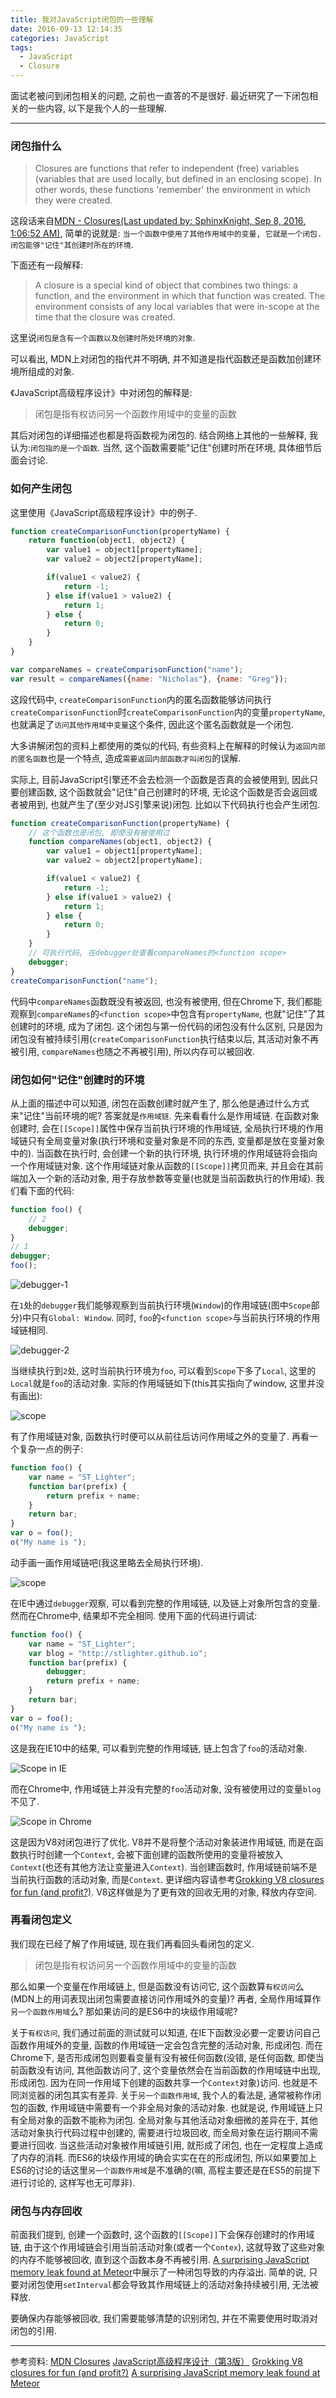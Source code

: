 ```yaml
---
title: 我对JavaScript闭包的一些理解
date: 2016-09-13 12:14:35
categories: JavaScript
tags:
  - JavaScript
  - Closure
---
```


面试老被问到闭包相关的问题, 之前也一直答的不是很好. 最近研究了一下闭包相关的一些内容, 以下是我个人的一些理解.

---

### 闭包指什么

> Closures are functions that refer to independent (free) variables (variables that are used locally, but defined in an enclosing scope). In other words, these functions 'remember' the environment in which they were created.

这段话来自[MDN - Closures(Last updated by: SphinxKnight, Sep 8, 2016, 1:06:52 AM)](https://developer.mozilla.org/en-US/docs/Web/JavaScript/Closures), 简单的说就是: `当一个函数中使用了其他作用域中的变量, 它就是一个闭包. 闭包能够"记住"其创建时所在的环境`.

下面还有一段解释:

> A closure is a special kind of object that combines two things: a function, and the environment in which that function was created. The environment consists of any local variables that were in-scope at the time that the closure was created.

这里说`闭包是含有一个函数以及创建时所处环境的对象`.

可以看出, MDN上对闭包的指代并不明确, 并不知道是指代函数还是函数加创建环境所组成的对象.

《JavaScript高级程序设计》中对闭包的解释是:

> 闭包是指有权访问另一个函数作用域中的变量的函数

其后对闭包的详细描述也都是将函数视为闭包的.
结合网络上其他的一些解释, 我认为:`闭包指的是一个函数`.
当然, 这个函数需要能"记住"创建时所在环境, 具体细节后面会讨论.
<!-- more -->

### 如何产生闭包

这里使用《JavaScript高级程序设计》中的例子.

```JavaScript
function createComparisonFunction(propertyName) {
    return function(object1, object2) {
        var value1 = object1[propertyName];
        var value2 = object2[propertyName];

        if(value1 < value2) {
            return -1;
        } else if(value1 > value2) {
            return 1;
        } else {
            return 0;
        }
    }
}

var compareNames = createComparisonFunction("name");
var result = compareNames({name: "Nicholas"}, {name: "Greg"});
```

这段代码中, `createComparisonFunction`内的匿名函数能够访问执行`createComparisonFunction`时`createComparisonFunction`内的变量`propertyName`, 也就满足了`访问其他作用域中变量`这个条件, 因此这个匿名函数就是一个闭包.

大多讲解闭包的资料上都使用的类似的代码, 有些资料上在解释的时候认为`返回内部的匿名函数`也是一个特点, 造成`需要返回内部函数才叫闭包`的误解.

实际上, 目前JavaScript引擎还不会去检测一个函数是否真的会被使用到, 因此只要创建函数, 这个函数就会"记住"自己创建时的环境, 无论这个函数是否会返回或者被用到, 也就产生了(至少对JS引擎来说)闭包. 比如以下代码执行也会产生闭包.

```JavaScript
function createComparisonFunction(propertyName) {
    // 这个函数也是闭包, 即使没有被使用过
    function compareNames(object1, object2) {
        var value1 = object1[propertyName];
        var value2 = object2[propertyName];

        if(value1 < value2) {
            return -1;
        } else if(value1 > value2) {
            return 1;
        } else {
            return 0;
        }
    }
    // 可执行代码, 在debugger处查看compareNames的<function scope>
    debugger;
}
createComparisonFunction("name");
```

代码中`compareNames`函数既没有被返回, 也没有被使用, 但在Chrome下, 我们都能观察到`compareNames`的`<function scope>`中包含有`propertyName`, 也就"记住"了其创建时的环境, 成为了闭包. 这个闭包与第一份代码的闭包没有什么区别, 只是因为闭包没有被持续引用(`createComparisonFunction`执行结束以后, 其活动对象不再被引用, `compareNames`也随之不再被引用), 所以内存可以被回收.

### 闭包如何"记住"创建时的环境

从上面的描述中可以知道, 闭包在函数创建时就产生了, 那么他是通过什么方式来"记住"当前环境的呢? 答案就是`作用域链`.
先来看看什么是作用域链.
在函数对象创建时, 会在`[[Scope]]`属性中保存当前执行环境的作用域链, 全局执行环境的作用域链只有全局变量对象(执行环境和变量对象是不同的东西, 变量都是放在变量对象中的).
当函数在执行时, 会创建一个新的执行环境, 执行环境的作用域链将会指向一个作用域链对象. 这个作用域链对象从函数的`[[Scope]]`拷贝而来, 并且会在其前端加入一个新的活动对象, 用于存放参数等变量(也就是当前函数执行的作用域).
我们看下面的代码:

```JavaScript
function foo() {
    // 2
    debugger;
}
// 1
debugger;
foo();
```

![debugger-1](/uploads/scope1.png)

在`1`处的`debugger`我们能够观察到当前执行环境(`Window`)的作用域链(图中`Scope`部分)中只有`Global: Window`. 同时, `foo`的`<function scope>`与当前执行环境的作用域链相同.

![debugger-2](/uploads/scope2.png)

当继续执行到`2`处, 这时当前执行环境为`foo`, 可以看到`Scope`下多了`Local`, 这里的`Local`就是`foo`的活动对象. 实际的作用域链如下(this其实指向了window, 这里并没有画出):

![scope](/uploads/scopelink1.png)

有了作用域链对象, 函数执行时便可以从前往后访问作用域之外的变量了.
再看一个复杂一点的例子:

```JavaScript
function foo() {
    var name = "ST_Lighter";
    function bar(prefix) {
        return prefix + name;
    }
    return bar;
}
var o = foo();
o("My name is ");
```

动手画一画作用域链吧(我这里略去全局执行环境).

![scope](/uploads/scopelink2.png)

在IE中通过`debugger`观察, 可以看到完整的作用域链, 以及链上对象所包含的变量. 然而在Chrome中, 结果却不完全相同.
使用下面的代码进行调试:

```JavaScript
function foo() {
    var name = "ST_Lighter";
    var blog = "http://stlighter.github.io";
    function bar(prefix) {
        debugger;
        return prefix + name;
    }
    return bar;
}
var o = foo();
o("My name is ");
```

这是我在IE10中的结果, 可以看到完整的作用域链, 链上包含了`foo`的活动对象.

![Scope in IE](/uploads/IEScope.png)

而在Chrome中, 作用域链上并没有完整的`foo`活动对象, 没有被使用过的变量`blog`不见了.

![Scope in Chrome](/uploads/ChromeScope.png)

这是因为V8对闭包进行了优化. V8并不是将整个活动对象装进作用域链, 而是在函数执行时创建一个`Context`, 会被下面创建的函数所使用的变量将被放入`Context`(也还有其他方法让变量进入`Context`). 当创建函数时, 作用域链前端不是当前执行函数的活动对象, 而是`Context`. 更详细内容请参考[Grokking V8 closures for fun (and profit?)](http://mrale.ph/blog/2012/09/23/grokking-v8-closures-for-fun.html).
V8这样做是为了更有效的回收无用的对象, 释放内存空间.

### 再看闭包定义

我们现在已经了解了作用域链, 现在我们再看回头看闭包的定义.

> 闭包是指有权访问另一个函数作用域中的变量的函数

那么如果一个变量在作用域链上, 但是函数没有访问它, 这个函数算`有权访问`么(MDN上的用词表现出闭包需要直接访问作用域外的变量)? 再者, 全局作用域算作`另一个函数作用域`么? 那如果访问的是ES6中的块级作用域呢?

关于`有权访问`, 我们通过前面的测试就可以知道, 在IE下函数没必要一定要访问自己函数作用域外的变量, 函数的作用域链一定会包含完整的活动对象, 形成闭包. 而在Chrome下, 是否形成闭包则要看变量有没有被任何函数(没错, 是任何函数, 即使当前函数没有访问, 其他函数访问了, 这个变量依然会在当前函数的作用域链中出现, 形成闭包. 因为在同一作用域下创建的函数共享一个`Context`对象)访问. 也就是不同浏览器的闭包其实有差异.
关于`另一个函数作用域`, 我个人的看法是, 通常被称作闭包的函数, 作用域链中需要有一个非全局对象的活动对象. 也就是说, 作用域链上只有全局对象的函数不能称为闭包. 全局对象与其他活动对象细微的差异在于, 其他活动对象执行代码过程中创建的, 需要进行垃圾回收, 而全局对象在运行期间不需要进行回收. 当这些活动对象被作用域链引用, 就形成了闭包, 也在一定程度上造成了内存的消耗. 而ES6的块级作用域的确会实实在在的形成闭包, 所以如果要加上ES6的讨论的话这里`另一个函数作用域`是不准确的(嘛, 高程主要还是在ES5的前提下进行讨论的, 这样写也无可厚非).

### 闭包与内存回收

前面我们提到, 创建一个函数时, 这个函数的`[[Scope]]`下会保存创建时的作用域链, 由于这个作用域链会引用当前活动对象(或者一个`Contex`), 这就导致了这些对象的内存不能够被回收, 直到这个函数本身不再被引用.
[A surprising JavaScript memory leak found at Meteor](http://point.davidglasser.net/2013/06/27/surprising-javascript-memory-leak.html)中展示了一种闭包导致的内存溢出.
简单的说, 只要对闭包使用`setInterval`都会导致其作用域链上的活动对象持续被引用, 无法被释放.

要确保内存能够被回收, 我们需要能够清楚的识别闭包, 并在不需要使用时取消对闭包的引用.

---

参考资料:
[MDN Closures](https://developer.mozilla.org/en-US/docs/Web/JavaScript/Closures)
[JavaScript高级程序设计（第3版）](https://book.douban.com/subject/10546125/)
[Grokking V8 closures for fun (and profit?)](http://mrale.ph/blog/2012/09/23/grokking-v8-closures-for-fun.html)
[A surprising JavaScript memory leak found at Meteor](http://point.davidglasser.net/2013/06/27/surprising-javascript-memory-leak.html)